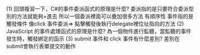 (1) 回頭複習一下，C#的事件委派函式的原理是什麼?
委派指的是只要符合委派型別的方法就能夠+進去 所以一個委派裡面可以疊加很多方法 有順序性 事件指的是 觸發條件 像click 事件委派=> 點擊觸發後執行delegate裡位址指向的方法
(2) JavaScript 的事件處理函式的原理是什麼?
為一個物件進行監聽，當監聽的事件發生時，觸發綁定的函示
(3) submit 事件和 click 事件有什麼差別?
差別在submit會執行表單提交的動作
